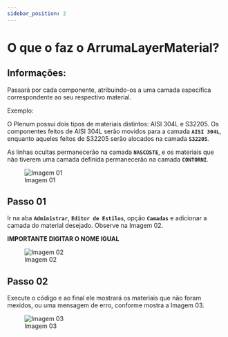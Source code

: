 ```yaml
---
sidebar_position: 2
---
```


# O que o faz o ArrumaLayerMaterial?

## Informações:

Passará por cada componente, atribuindo-os a uma camada específica correspondente ao seu respectivo material.

Exemplo:

O Plenum possui dois tipos de materiais distintos: AISI 304L e S32205. Os componentes feitos de AISI 304L serão movidos para a camada **``AISI 304L``**, enquanto aqueles feitos de S32205 serão alocados na camada **``S32205``**.

As linhas ocultas permanecerão na camada **``NASCOSTE``**, e os materiais que não tiverem uma camada definida permanecerão na camada **``CONTORNI``**.

<figure>
    <img src="/img/inventor/ilogic/o-que-faz-o-arruma-layer-material/img01.webp" alt="Imagem 01" />
    <figcaption>Imagem 01</figcaption>
</figure>

## Passo 01
Ir na aba **``Administrar``**, **``Editor de Estilos``**, opção **``Camadas``** e adicionar a camada do material desejado. Observe na Imagem 02.

**IMPORTANTE DIGITAR O NOME IGUAL**

<figure>
    <img src="/img/inventor/ilogic/o-que-faz-o-arruma-layer-material/img02.webp" alt="Imagem 02" />
    <figcaption>Imagem 02</figcaption>
</figure>

## Passo 02
Execute o código e ao final ele mostrará os materiais que não foram mexidos, ou uma mensagem de erro, conforme mostra a Imagem 03.

<figure>
    <img src="/img/inventor/ilogic/o-que-faz-o-arruma-layer-material/img03.webp" alt="Imagem 03" />
    <figcaption>Imagem 03</figcaption>
</figure>